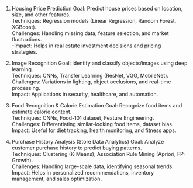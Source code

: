 1. Housing Price Prediction
Goal: Predict house prices based on location, size, and other features.  
Techniques: Regression models (Linear Regression, Random Forest, XGBoost).  
Challenges: Handling missing data, feature selection, and market fluctuations.  
-Impact: Helps in real estate investment decisions and pricing strategies.  

2. Image Recognition
Goal: Identify and classify objects/images using deep learning.  
Techniques: CNNs, Transfer Learning (ResNet, VGG, MobileNet).  
Challenges: Variations in lighting, object occlusions, and real-time processing.  
Impact: Applications in security, healthcare, and automation.  

3. Food Recognition & Calorie Estimation
Goal: Recognize food items and estimate calorie content.  
Techniques: CNNs, Food-101 dataset, Feature Engineering.  
Challenges: Differentiating similar-looking food items, dataset bias.  
Impact: Useful for diet tracking, health monitoring, and fitness apps.  

4. Purchase History Analysis (Store Data Analytics)
Goal: Analyze customer purchase history to predict buying patterns.  
Techniques: Clustering (K-Means), Association Rule Mining (Apriori, FP-Growth).  
Challenges: Handling large-scale data, identifying seasonal trends.  
Impact: Helps in personalized recommendations, inventory management, and sales optimization.

